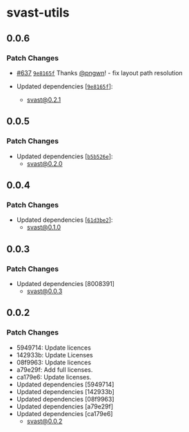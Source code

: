 # svast-utils

## 0.0.6

### Patch Changes

- [#637](https://github.com/pngwn/MDsveX/pull/637) [`9e8165f`](https://github.com/pngwn/MDsveX/commit/9e8165f981f52ef0b05cbb93335a7ac664d9e50c) Thanks [@pngwn](https://github.com/pngwn)! - fix layout path resolution

- Updated dependencies [[`9e8165f`](https://github.com/pngwn/MDsveX/commit/9e8165f981f52ef0b05cbb93335a7ac664d9e50c)]:
  - svast@0.2.1

## 0.0.5

### Patch Changes

- Updated dependencies [[`b5b526e`](https://github.com/pngwn/MDsveX/commit/b5b526e1a1e112969e9ea1463eae82aab3c0fec2)]:
  - svast@0.2.0

## 0.0.4

### Patch Changes

- Updated dependencies [[`61d3be2`](https://github.com/pngwn/MDsveX/commit/61d3be2606c01efb2a786d53eef381a005beced1)]:
  - svast@0.1.0

## 0.0.3

### Patch Changes

- Updated dependencies [8008391]
  - svast@0.0.3

## 0.0.2

### Patch Changes

- 5949714: Update licences
- 142933b: Update Licenses
- 08f9963: Update licences
- a79e29f: Add full licenses.
- ca179e6: Update licenses.
- Updated dependencies [5949714]
- Updated dependencies [142933b]
- Updated dependencies [08f9963]
- Updated dependencies [a79e29f]
- Updated dependencies [ca179e6]
  - svast@0.0.2
